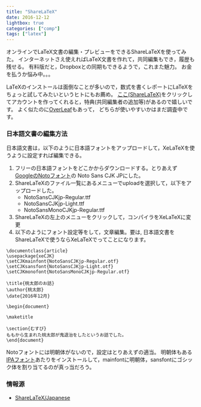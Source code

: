 ```yaml
---
title: "ShareLaTeX"
date: 2016-12-12
lightbox: true
categories: ["comp"]
tags: ["latex"]
---
```


オンラインでLaTeX文書の編集・プレビューをできるShareLaTeXを使ってみた。
インターネットさえ使えればLaTeX文書を作れて，共同編集もでき，履歴も残せる。
有料版だと，Dropboxとの同期もできるようで，これまた魅力。
お金を払うか悩み中。。。

<!--more-->

LaTeXのインストールは面倒なことが多いので，数式を書くレポートにLaTeXをちょっと試してみたいというヒトにもお薦め。
[ここ(ShareLaTeX)](https://www.sharelatex.com?r=935fa677&rm=d&rs=b)をクリックしてアカウントを作ってくれると，特典(共同編集者の追加等)があるので嬉しいです。
よく似たのに[OverLeaf](https://www.overleaf.com/signup?ref=c7b4952dbc46)もあって，
どちらが使いやすいかはまだ調査中です。

### 日本語文書の編集方法

日本語文書は，以下のように日本語フォントをアップロードして，XeLaTeXを使うように設定すれば編集できる。

1. フリーの日本語フォントをどこかからダウンロードする。とりあえず[GoogleのNotoフォント](https://www.google.com/get/noto/)の Noto Sans CJK JPにした。
2. ShareLaTeXのファイル一覧にあるメニューでuploadを選択して，以下をアップロードした。
	- NotoSansCJKjp-Regular.ttf
	- NotoSansCJKjp-Light.ttf
	- NotoSansMonoCJKjp-Regular.ttf
3. ShareLaTeXの左上のメニューをクリックして，コンパイラをXeLaTeXに変更
4. 以下のようにフォント設定等をして，文章編集。要は, 日本語文書をShareLaTeXで使うならXeLaTeXでってことになります。

```
\documentclass{article}
\usepackage{xeCJK}
\setCJKmainfont{NotoSansCJKjp-Regular.otf}
\setCJKsansfont{NotoSansCJKjp-Light.otf}
\setCJKmonofont{NotoSansMonoCJKjp-Regular.otf}

\title{桃太郎のお話}
\author{桃太郎}
\date{2016年12月}

\begin{document}

\maketitle

\section{むすび}
ももから生まれた桃太郎が鬼退治をしたというお話でした。
\end{document}
```

Notoフォントには明朝体がないので，設定はとりあえずの適当。
明朝体もある[IPAフォント](http://ipafont.ipa.go.jp/old/ipafont/download.html)あたりをインストールして，mainfontに明朝体，sansfontにゴシック体を割り当てるのが真っ当だろう。

### 情報源
- [ShareLaTeX/Japanese](https://ja.sharelatex.com/learn/Japanese)
